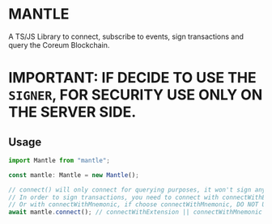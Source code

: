 # MANTLE

A TS/JS Library to connect, subscribe to events, sign transactions and query the Coreum Blockchain.

# IMPORTANT: IF DECIDE TO USE THE `SIGNER`, FOR SECURITY USE ONLY ON THE SERVER SIDE.

## Usage

```typescript
import Mantle from "mantle";

const mantle: Mantle = new Mantle();

// connect() will only connect for querying purposes, it won't sign any transaction.
// In order to sign transactions, you need to connect with connectWithExtension (currently only working with Keplr)
// Or with connectWithMnemonic, if choose connectWithMnemonic, DO NOT USE ON CLIENT SIDE.
await mantle.connect(); // connectWithExtension || connectWithMnemonic
```
